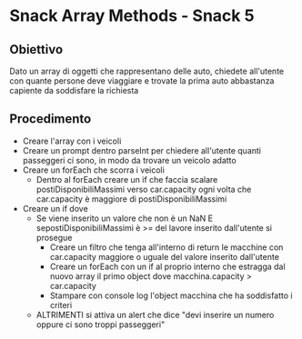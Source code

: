 # Snack Array Methods - Snack 5

## Obiettivo

Dato un array di oggetti che rappresentano delle auto, chiedete all'utente con quante persone deve viaggiare e trovate la prima auto abbastanza capiente da soddisfare la richiesta

## Procedimento

- Creare l'array con i veicoli
- Creare un prompt dentro parseInt per chiedere all'utente quanti passeggeri ci sono, in modo da trovare un veicolo adatto
- Creare un forEach che scorra i veicoli
  - Dentro al forEach creare un if che faccia scalare postiDisponibiliMassimi verso car.capacity ogni volta che car.capacity è maggiore di postiDisponibiliMassimi
- Creare un if dove
  - Se viene inserito un valore che non è un NaN E sepostiDisponibiliMassimi è >= del lavore inserito dall'utente si prosegue
    - Creare un filtro che tenga all'interno di return le macchine con car.capacity maggiore o uguale del valore inserito dall'utente
    - Creare un forEach con un if al proprio interno che estragga dal nuovo array il primo object dove macchina.capacity > car.capacity
    - Stampare con console log l'object macchina che ha soddisfatto i criteri
  - ALTRIMENTI si attiva un alert che dice "devi inserire un numero oppure ci sono troppi passeggeri"

